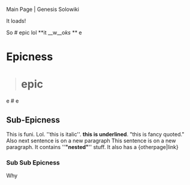 Main Page | Genesis Solowiki

It loads!

So # epic lol **it __w__o*ks* ** e

# Epicness

> # epic

e # e

## Sub-Epicness

This is funi. Lol. ''this is italic''. __this is underlined__. "this is fancy quoted." Also next sentence is on a new paragraph
This sentence is on a new paragraph. It contains ''__**"nested"**__'' stuff. It also has a {otherpage|link}

### Sub Sub Epicness

Why